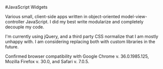 #JavaScript Widgets

Various small, client-side apps written in object-oriented model-view-controller JavaScript. I did my best write modularize and completely decouple my code.

I'm currently using jQuery, and a third party CSS normalize that I am mostly unhappy with. I am considering replacing both with custom libraries in the future. 

Confirmed browser compatibility with Google Chrome v. 36.0.1985.125, Mozilla Firefox v. 30.0, and Safari v. 7.0.5. 
